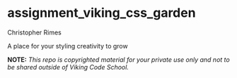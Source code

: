 assignment_viking_css_garden
============================
Christopher Rimes

A place for your styling creativity to grow


**NOTE:** *This repo is copyrighted material for your private use only and not to be shared outside of Viking Code School.*
